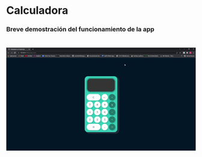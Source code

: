 ﻿# Calculadora

### Breve demostración del funcionamiento de la app

![cover](./video/calculadora.gif)
=======

